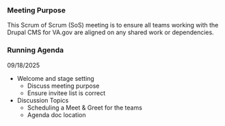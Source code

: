 ### Meeting Purpose
This Scrum of Scrum (SoS) meeting is to ensure all teams working with the Drupal CMS for VA.gov are aligned on any shared work or dependencies.

### Running Agenda

09/18/2025
* Welcome and stage setting
  * Discuss meeting purpose
  * Ensure invitee list is correct
* Discussion Topics 
  * Scheduling a Meet & Greet for the teams
  * Agenda doc location
    
